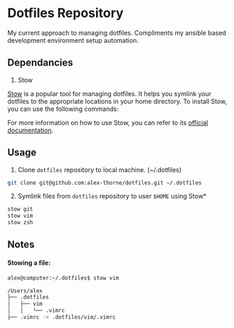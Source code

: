 # Dotfiles Repository

My current approach to managing dotfiles. Compliments my ansible based development environment setup automation.

## Dependancies
1. Stow 

[Stow](https://www.gnu.org/software/stow/) is a popular tool for managing dotfiles. It helps you symlink your dotfiles to the appropriate locations in your home directory. To install Stow, you can use the following commands:

For more information on how to use Stow, you can refer to its [official documentation](https://www.gnu.org/software/stow/manual/stow.html).


## Usage

1. Clone `dotfiles` repository to local machine. (~/.dotfiles)
```bash
git clone git@github.com:alex-thorne/dotfiles.git ~/.dotfiles
```
2. Symlink files from `dotfiles` repository to user `$HOME` using Stow* 
```bash
stow git
stow vim
stow zsh
```


## Notes
#### Stowing a file:
```bash
alex@computer:~/.dotfiles$ stow vim

/Users/alex
├── .dotfiles
│   ├── vim
│   │   └── .vimrc
├── .vimrc -> .dotfiles/vim/.vimrc
```